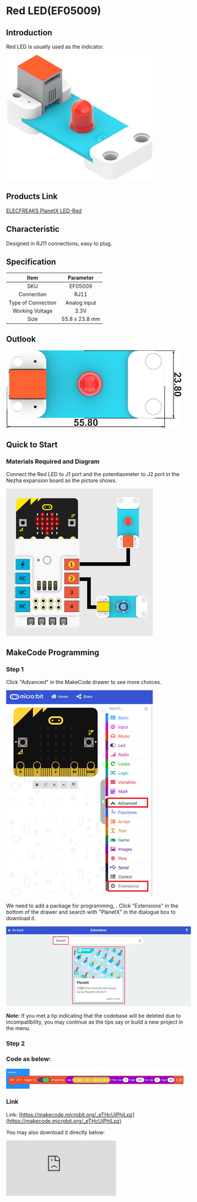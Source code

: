 # Red LED(EF05009)

## Introduction

Red LED is usually used as the indicator.

![](./images/05009_01.png)


## Products Link

[ELECFREAKS PlanetX LED-Red](https://shop.elecfreaks.com/products/elecfreaks-planetx-led-red?_pos=1&_sid=2afda791a&_ss=r)

## Characteristic

 Designed in RJ11 connections, easy to plug.

## Specification


Item | Parameter
:-: | :-:
SKU|EF05009
Connection|RJ11
Type of Connection|Analog input
Working Voltage|3.3V
Size|55.8 x 23.8 mm

## Outlook



![](./images/05009_02.png)

## Quick to Start


### Materials Required and Diagram

 Connect the Red LED to J1 port and the potentiaometer to J2 port in the Nezha expansion board as the picture shows.


![](./images/05009_03.png)

## MakeCode Programming


### Step 1

Click "Advanced" in the MakeCode drawer to see more choices.

![](./images/05001_04.png)

We need to add a package for programming, . Click "Extensions" in the bottom of the drawer and search with "PlanetX" in the dialogue box to download it.

![](./images/05001_05.png)

***Note:*** If you met a tip indicating that the codebase will be deleted due to incompatibility, you may continue as the tips say or build a new project in the menu.

### Step 2

### Code as below:

![](./images/05009_06.png)


### Link
Link: [https://makecode.microbit.org/_eTHcUiPhjLpz](https://makecode.microbit.org/_eTHcUiPhjLpz)

You may also download it directly below:


<div
    style={{
        position: 'relative',
        paddingBottom: '60%',
        overflow: 'hidden',
    }}
>
    <iframe
        src="https://makecode.microbit.org/_DdAU5d4kMJDh"
        frameborder="0"
        sandbox="allow-popups allow-forms allow-scripts allow-same-origin"
        style={{
            position: 'absolute',
            width: '100%',
            height: '100%',
        }}
    />
</div>


### Result
 The brightness is adjusted by the potentiometer.

## Python Programming



### Step 1

Download the package and unzip it: [PlanetX_MicroPython](https://github.com/lionyhw/PlanetX_MicroPython/archive/master.zip)

Go to   [Python editor](https://python.microbit.org/v/2.0)

![](./images/05001_07.png)

We need to add enum.py and led.py for programming. Click "Load/Save" and then click "Show Files (1)" to see more choices, click "Add file" to add enum.py and led.py from the unzipped package of PlanetX_MicroPython.

![](./images/05001_08.png)
![](./images/05001_09.png)
![](./images/05009_10.png)

### Step 2

### Reference

```
from microbit import *
from enum import *
from led import *
led = LED(J1)

while True:
    led.set_led(1,100)
    sleep(1000)
    led.set_led(1,50)
    sleep(1000)
    led.set_led(0,50)
    sleep(1000)
```


### Result
 LED lights on in 100% brightness for one second and 50% brightness for another sencond and lights off for one second after powering on and it continues working in this way.

## Relevant File


## Technique File
